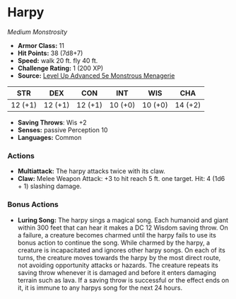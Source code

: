 # Harpy

*Medium* *Monstrosity*

- **Armor Class:** 11
- **Hit Points:** 38 (7d8+7)
- **Speed:** walk 20 ft. fly 40 ft.
- **Challenge Rating:** 1 (200 XP)
- **Source:** [Level Up Advanced 5e Monstrous Menagerie](https://www.levelup5e.com)

| STR | DEX | CON | INT | WIS | CHA |
| --- | --- | --- | --- | --- | --- |
| 12 (+1) | 12 (+1) | 12 (+1) | 10 (+0) | 10 (+0) | 14 (+2) |

- **Saving Throws**: Wis +2
- **Senses:** passive Perception 10
- **Languages:** Common
### Actions
- **Multiattack:** The harpy attacks twice with its claw.
- **Claw:** Melee Weapon Attack: +3 to hit  reach 5 ft.  one target. Hit: 4 (1d6 + 1) slashing damage.
### Bonus Actions
- **Luring Song:** The harpy sings a magical song. Each humanoid and giant within 300 feet that can hear it makes a DC 12 Wisdom saving throw. On a failure, a creature becomes charmed until the harpy fails to use its bonus action to continue the song. While charmed by the harpy, a creature is incapacitated and ignores other harpy songs. On each of its turns, the creature moves towards the harpy by the most direct route, not avoiding opportunity attacks or hazards. The creature repeats its saving throw whenever it is damaged and before it enters damaging terrain such as lava. If a saving throw is successful or the effect ends on it, it is immune to any harpys song for the next 24 hours.
